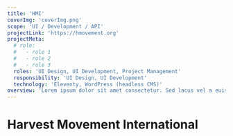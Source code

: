 ```yaml
---
title: 'HMI'
coverImg: 'coverImg.png'
scope: 'UI / Development / API'
projectLink: 'https://hmovement.org'
projectMeta:
  # role:
  #   - role 1
  #   - role 2
  #   - role 3
  roles: 'UI Design, UI Development, Project Management'
  responsibility: 'UI Design, UI Development'
  technology: 'Eleventy, WordPress (headless CMS)'
overview: 'Lorem ipsum dolor sit amet consectetur. Sed lacus vel a euismod in. Dictum facilisis enim urna non egestas. Mauris donec viverra nec amet. Varius lectus scelerisque imperdiet curabitur sem. Turpis iaculis suspendisse magna amet et interdum a.'
---
```

# Harvest Movement International